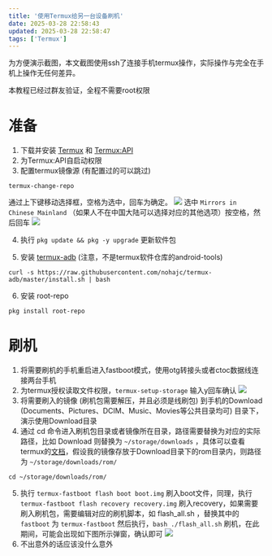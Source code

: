 ```yaml
---
title: '使用Termux给另一台设备刷机'
date: 2025-03-28 22:58:43
updated: 2025-03-28 22:58:47
tags: ['Termux']
---
```


为方便演示截图，本文截图使用ssh了连接手机termux操作，实际操作与完全在手机上操作无任何差异。

本教程已经过群友验证，全程不需要root权限

# 准备
1. 下载并安装 [Termux](https://f-droid.org/packages/com.termux/) 和 [Termux:API](https://f-droid.org/packages/com.termux.api/)
2. 为Termux:API自启动权限
3. 配置termux镜像源 (有配置过的可以跳过)
```shell
termux-change-repo
```
通过上下键移动选择框，空格为选中，回车为确定。
![](https://cdn.jsdelivr.net/gh/yokinanya/NyaBlog-Resource@master/images/termux/01.png)
选中 `Mirrors in Chinese Mainland` （如果人不在中国大陆可以选择对应的其他选项）按空格，然后回车
![](https://cdn.jsdelivr.net/gh/yokinanya/NyaBlog-Resource@master/images/termux/02.png)

4. 执行 `pkg update && pkg -y upgrade` 更新软件包

5. 安装 [termux-adb](https://github.com/nohajc/termux-adb) (注意，不是termux软件仓库的android-tools)
```shell
curl -s https://raw.githubusercontent.com/nohajc/termux-adb/master/install.sh | bash
```

6. 安装 root-repo
```shell
pkg install root-repo
```

# 刷机
1. 将需要刷机的手机重启进入fastboot模式，使用otg转接头或者ctoc数据线连接两台手机
2. 为termux授权读取文件权限，`termux-setup-storage` 输入y回车确认
![](https://cdn.jsdelivr.net/gh/yokinanya/NyaBlog-Resource@master/images/termux/03.png)
3. 将需要刷入的镜像 (刷机包需要解压，并且必须是线刷包) 到手机的Download (Documents、Pictures、DCIM、Music、Movies等公共目录均可) 目录下，演示使用Download目录
4. 通过 cd 命令进入刷机包目录或者镜像所在目录，路径需要替换为对应的实际路径，比如 Download 则替换为 `~/storage/downloads` ，具体可以查看termux的[文档](https://wiki.termux.com/wiki/Termux-setup-storage)，假设我的镜像存放于Download目录下的rom目录内，则路径为 `~/storage/downloads/rom/`
```shell
cd ~/storage/downloads/rom/
```
5. 执行 `termux-fastboot flash boot boot.img` 刷入boot文件，同理，执行 `termux-fastboot flash recovery recovery.img` 刷入recovery，如果需要刷入刷机包，需要编辑对应的刷机脚本，如 flash_all.sh ，替换其中的 `fastboot` 为 `termux-fastboot` 然后执行，`bash ./flash_all.sh` 刷机，在此期间，可能会出现如下图所示弹窗，确认即可
![](https://cdn.jsdelivr.net/gh/yokinanya/NyaBlog-Resource@master/images/termux/04.jpg)
6. 不出意外的话应该没什么意外